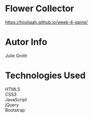 # Flower Collector
https://hooliaah.github.io/week-4-game/

# Autor Info
Julie Groth

# Technologies Used
HTML5</br>
CSS3</br>
JavaScript</br>
jQuery</br>
Bootstrap
